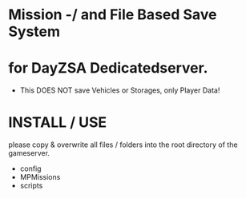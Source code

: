 
# Mission -/ and File Based Save System
# for DayZSA Dedicatedserver.
* This DOES NOT save Vehicles or Storages, only Player Data!

# INSTALL / USE
please copy & overwrite all files / folders into the root directory of the gameserver.

- config
- MPMissions
- scripts 
